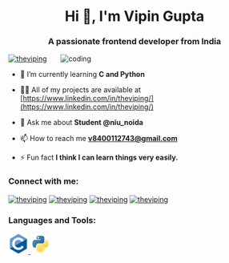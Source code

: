 <h1 align="center">Hi 👋, I'm Vipin Gupta</h1>
<h3 align="center">A passionate frontend developer from India</h3>

<img align="right" alt="coding" width="400" src="https://user-images.githubusercontent.com/55389276/140866485-8fb1c876-9a8f-4d6a-98dc-08c4981eaf70.gif">

<p align="left"> <a href="https://twitter.com/theviping" target="blank"><img src="https://img.shields.io/twitter/follow/theviping?logo=twitter&style=for-the-badge" alt="theviping" /></a> </p>

- 🌱 I’m currently learning **C and Python**

- 👨‍💻 All of my projects are available at [https://www.linkedin.com/in/theviping/](https://www.linkedin.com/in/theviping/)

- 💬 Ask me about **Student @niu_noida**

- 📫 How to reach me **v8400112743@gmail.com**

- ⚡ Fun fact **I think I can learn things very easily.**

<h3 align="left">Connect with me:</h3>
<p align="left">
<a href="https://twitter.com/theviping" target="blank"><img align="center" src="https://raw.githubusercontent.com/rahuldkjain/github-profile-readme-generator/master/src/images/icons/Social/twitter.svg" alt="theviping" height="30" width="40" /></a>
<a href="https://linkedin.com/in/theviping" target="blank"><img align="center" src="https://raw.githubusercontent.com/rahuldkjain/github-profile-readme-generator/master/src/images/icons/Social/linked-in-alt.svg" alt="theviping" height="30" width="40" /></a>
<a href="https://fb.com/theviping" target="blank"><img align="center" src="https://raw.githubusercontent.com/rahuldkjain/github-profile-readme-generator/master/src/images/icons/Social/facebook.svg" alt="theviping" height="30" width="40" /></a>
<a href="https://instagram.com/theviping" target="blank"><img align="center" src="https://raw.githubusercontent.com/rahuldkjain/github-profile-readme-generator/master/src/images/icons/Social/instagram.svg" alt="theviping" height="30" width="40" /></a>
</p>

<h3 align="left">Languages and Tools:</h3>
<p align="left"> <a href="https://www.cprogramming.com/" target="_blank" rel="noreferrer"> <img src="https://raw.githubusercontent.com/devicons/devicon/master/icons/c/c-original.svg" alt="c" width="40" height="40"/> </a> <a href="https://www.python.org" target="_blank" rel="noreferrer"> <img src="https://raw.githubusercontent.com/devicons/devicon/master/icons/python/python-original.svg" alt="python" width="40" height="40"/> </a> </p>
